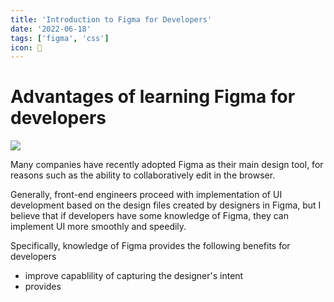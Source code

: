 ```yaml
---
title: 'Introduction to Figma for Developers'
date: '2022-06-18'
tags: ['figma', 'css']
icon: 🍑
---
```


# Advantages of learning Figma for developers

<img src="https://res.cloudinary.com/zenn/image/fetch/s--W1jFsahe--/c_limit%2Cf_auto%2Cfl_progressive%2Cq_auto%2Cw_1200/https://s3-alpha.figma.com/hub/file/697598809/ce5e0bb3-16b9-4d88-9bca-7d237fe725a8-cover.png" />

Many companies have recently adopted Figma as their main design tool, for reasons such as the ability to collaboratively edit in the browser.

Generally, front-end engineers proceed with implementation of UI development based on the design files created by designers in Figma, but I believe that if developers have some knowledge of Figma, they can implement UI more smoothly and speedily.

Specifically, knowledge of Figma provides the following benefits for developers
- improve capablility of capturing the designer's intent
- provides 

